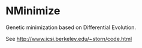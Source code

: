 # NMinimize
Genetic minimization based on Differential Evolution.

See http://www.icsi.berkeley.edu/~storn/code.html
